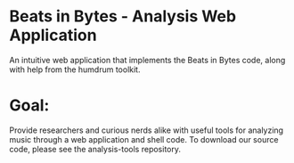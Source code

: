 # Beats in Bytes - Analysis Web Application
An intuitive web application that implements the Beats in Bytes code, along with help from the humdrum toolkit.

# Goal:
Provide researchers and curious nerds alike with useful tools for analyzing music through a web application and shell code. To download our source code, please see the analysis-tools repository.